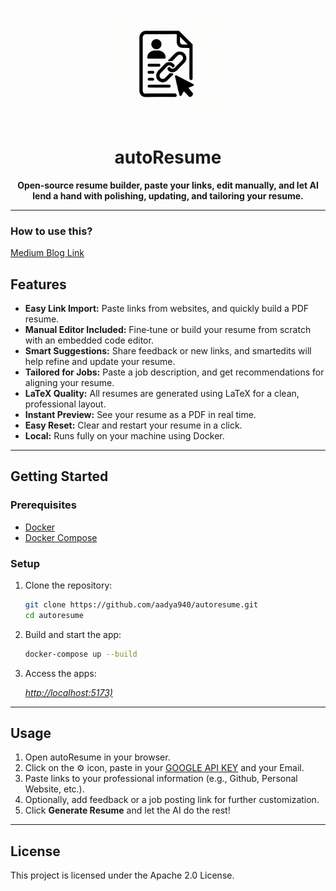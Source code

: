 <p align="center">
  <img src="main_app/frontend/public/autoresume-logo.png" alt="autoResume Logo" title="autoResume Logo" width="180"/>
</p>

<h1 align="center">autoResume</h1>

<p align="center">
  <b>Open‑source resume builder, paste your links, edit manually, and let AI lend a hand with polishing, updating, and tailoring your resume.</b>
</p>

---

### How to use this?

[Medium Blog Link](https://medium.com/@aadyachinubhai/autoresume-copy-and-paste-links-its-that-simple-8e50e6d155a1)

## Features

- <b>Easy Link Import:</b> Paste links from websites, and quickly build a PDF resume.
- <b>Manual Editor Included:</b> Fine‑tune or build your resume from scratch with an embedded code editor.
- <b>Smart Suggestions:</b>  Share feedback or new links, and smartedits will help refine and update your resume.
- <b>Tailored for Jobs:</b> Paste a job description, and get recommendations for aligning your resume.
- <b>LaTeX Quality:</b> All resumes are generated using LaTeX for a clean, professional layout.
- <b>Instant Preview:</b> See your resume as a PDF in real time.
- <b>Easy Reset:</b> Clear and restart your resume in a click.
- <b>Local:</b> Runs fully on your machine using Docker.

---

## Getting Started

### Prerequisites
- [Docker](https://www.docker.com/get-started)
- [Docker Compose](https://docs.docker.com/compose/)

### Setup

1. Clone the repository:
   ```bash
   git clone https://github.com/aadya940/autoresume.git
   cd autoresume
   ```
2. Build and start the app:
   ```bash
   docker-compose up --build
   ```
3. Access the apps:
   
   [_http://localhost:5173)_](http://localhost:5173)
---

## Usage

1. Open autoResume in your browser.
2. Click on the :gear: icon, paste in your [GOOGLE API KEY](https://aistudio.google.com/) and your Email. 
3. Paste links to your professional information (e.g., Github, Personal Website, etc.).
4. Optionally, add feedback or a job posting link for further customization.
5. Click <b>Generate Resume</b> and let the AI do the rest!

---

## License

This project is licensed under the Apache 2.0 License.

